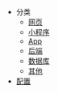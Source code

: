 <!--
 * @version: 1.0.0
 * @Date: 2019-09-17 19:56:34
 * @LastEditTime: 2019-09-17 19:56:34
 -->

* 分类
  * [网页](view/web/web.md)
  * [小程序](view/mini/wxmini.md)
  * [App](view/App/App.md)
  * [后端](view/backend/backend.md)
  * [数据库](view/database/database.md)
  * [其他](view/else/else.md)
* [配置](view/config/config.md)